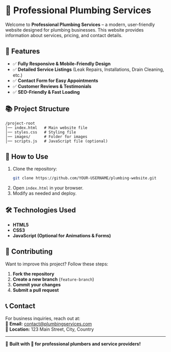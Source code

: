# 🚰 Professional Plumbing Services

Welcome to **Professional Plumbing Services** – a modern, user-friendly website designed for plumbing businesses. This website provides information about services, pricing, and contact details.

## 🌟 Features
- ✅ **Fully Responsive & Mobile-Friendly Design**  
- ✅ **Detailed Service Listings** (Leak Repairs, Installations, Drain Cleaning, etc.)  
- ✅ **Contact Form for Easy Appointments**  
- ✅ **Customer Reviews & Testimonials**  
- ✅ **SEO-Friendly & Fast Loading**  

## 📚 Project Structure
```
/project-root
│── index.html   # Main website file
│── styles.css   # Styling file
│── images/      # Folder for images
│── scripts.js   # JavaScript file (optional)
```

## 🚀 How to Use
1. Clone the repository:
   ```bash
   git clone https://github.com/YOUR-USERNAME/plumbing-website.git
   ```
2. Open `index.html` in your browser.  
3. Modify as needed and deploy.  

## 🛠️ Technologies Used
- **HTML5**  
- **CSS3**  
- **JavaScript (Optional for Animations & Forms)**  

## 🤝 Contributing
Want to improve this project? Follow these steps:  
1. **Fork the repository**  
2. **Create a new branch** (`feature-branch`)  
3. **Commit your changes**  
4. **Submit a pull request**  

## 📞 Contact  
For business inquiries, reach out at:  
📎 **Email:** contact@plumbingservices.com  
📍 **Location:** 123 Main Street, City, Country  

---

🌟 **Built with 💙 for professional plumbers and service providers!**

